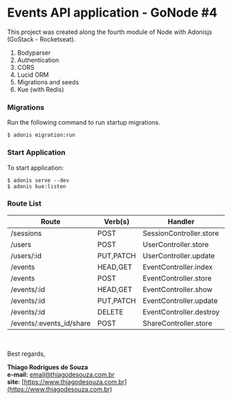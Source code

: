 # Events API application - GoNode #4

This project was created along the fourth module of Node with Adonisjs (GoStack - Rocketseat).

1. Bodyparser
2. Authentication
3. CORS
4. Lucid ORM
5. Migrations and seeds
6. Kue (with Redis)

### Migrations

Run the following command to run startup migrations.

```shell
$ adonis migration:run
```

### Start Application

To start application:

```shell
$ adonis serve --dev
$ adonis kue:listen
```

### Route List

| Route                    | Verb(s)   | Handler                 | Middleware          | Name               |
| ------------------------ | --------- | ----------------------- | ------------------- | ------------------ |
| /sessions                | POST      | SessionController.store | av:StoreSession     | sessions.store     |
| /users                   | POST      | UserController.store    | av:StoreUser        | users.store        |
| /users/:id               | PUT,PATCH | UserController.update   | auth,av:UpdateUser  | users.update       |
| /events                  | HEAD,GET  | EventController.index   | auth                | events.index       |
| /events                  | POST      | EventController.store   | auth,av:StoreEvent  | events.store       |
| /events/:id              | HEAD,GET  | EventController.show    | auth                | events.show        |
| /events/:id              | PUT,PATCH | EventController.update  | auth,av:UpdateEvent | events.update      |
| /events/:id              | DELETE    | EventController.destroy | auth                | events.destroy     |
| /events/:events_id/share | POST      | ShareController.store   | auth,av:Share       | events.share.store |

<br />

Best regards,

**Thiago Rodrigues de Souza** \
**e-mail:** email@thiagodesouza.com.br \
**site:** [https://www.thiagodesouza.com.br](https://www.thiagodesouza.com.br)

